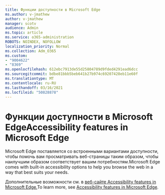 ```yaml
---
title: Функции доступности в Microsoft Edge
ms.author: v-jmathew
author: v-jmathew
manager: scotv
audience: Admin
ms.topic: article
ms.service: o365-administration
ROBOTS: NOINDEX, NOFOLLOW
localization_priority: Normal
ms.collection: Adm_O365
ms.custom:
- "9004622"
- "8369"
ms.openlocfilehash: 612ebc7913de55d25804789d9fded4291ead6dcc
ms.sourcegitcommit: bdbe81bbb5beb641b27b974c69207428eb11e60f
ms.translationtype: MT
ms.contentlocale: ru-RU
ms.lasthandoff: 03/16/2021
ms.locfileid: "50828878"
---
```

# <a name="accessibility-features-in-microsoft-edge"></a><span data-ttu-id="a2157-102">Функции доступности в Microsoft Edge</span><span class="sxs-lookup"><span data-stu-id="a2157-102">Accessibility features in Microsoft Edge</span></span>

<span data-ttu-id="a2157-103">Microsoft Edge поставляется со встроенными вариантами доступности, чтобы помочь вам просматривать веб-страницы таким образом, чтобы наилучшим образом соответствует вашим потребностям.</span><span class="sxs-lookup"><span data-stu-id="a2157-103">Microsoft Edge comes with built-in accessibility options to help you browse the web in a way that best suits your needs.</span></span>

<span data-ttu-id="a2157-104">Дополнительные возможности см. в [веб-сайте Accessibility features in Microsoft Edge.](https://go.microsoft.com/fwlink/?linkid=2153648)</span><span class="sxs-lookup"><span data-stu-id="a2157-104">To learn more, see [Accessibility features in Microsoft Edge](https://go.microsoft.com/fwlink/?linkid=2153648).</span></span>

